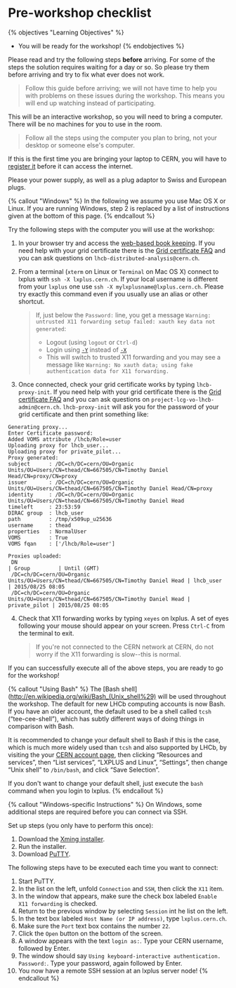 # Pre-workshop checklist

{% objectives "Learning Objectives" %}
* You will be ready for the workshop!
{% endobjectives %}

Please read and try the following steps **before** arriving. For
some of the steps the solution requires waiting for a day or so.
So please try them before arriving and try to fix what ever does
not work.

> Follow this guide before arriving; we will not have time to help
> you with problems on these issues during the workshop. This means
> you will end up watching instead of participating.

This will be an interactive workshop, so you will need to bring
a computer. There will be no machines for you to use in the room.

> Follow all the steps using the computer you plan to bring, not
> your desktop or someone else's computer.

If this is the first time you are bringing your laptop to CERN, you
will have to [register it](https://network.cern.ch) before it can
access the internet.

Please your power supply, as well as a plug adaptor to Swiss and European plugs.

{% callout "Windows" %}
In the following we assume you use Mac OS X or Linux. If you are running
Windows, step 2 is replaced by a list of instructions given at the bottom
of this page.
{% endcallout %}

Try the following steps with the computer you will use at the workshop:

 1. In your browser try and access the [web-based book keeping](https://lhcb-portal-dirac.cern.ch/DIRAC/).
    If you need help with your grid certificate there is the
    [Grid certificate FAQ](https://twiki.cern.ch/twiki/bin/view/LHCb/FAQ/Certificate)
    and you can ask questions on `lhcb-distributed-analysis@cern.ch`.
 2. From a terminal (`xterm` on Linux or `Terminal` on Mac OS X) connect to
    lxplus with `ssh -X lxplus.cern.ch`.
    If your local username is different from your `lxplus` one use `ssh -X mylxplusname@lxplus.cern.ch`.
    Please try exactly this command even if you usually use an alias or other shortcut.
    >If, just below the `Password:` line, you get a message `Warning: untrusted X11 forwarding setup failed: xauth key data not generated`:
    >* Logout (using `logout` or `Ctrl-d`)
    >* Login using [`-Y`](https://man.openbsd.org/ssh#Y) instead of [`-X`](https://man.openbsd.org/ssh#X)
    >* This will switch to trusted X11 forwarding and you may see a message like `Warning: No xauth data; using fake authentication data for X11 forwarding.`

 3. Once connected, check your grid certificate works by typing
    `lhcb-proxy-init`. If you need help with your grid certificate there is the
    [Grid certificate FAQ](https://twiki.cern.ch/twiki/bin/view/LHCb/FAQ/Certificate)
    and you can ask questions on `project-lcg-vo-lhcb-admin@cern.ch`.
    `lhcb-proxy-init` will ask you for the password of your grid certificate and then print something like:

  ```
  Generating proxy...
  Enter Certificate password:
  Added VOMS attribute /lhcb/Role=user
  Uploading proxy for lhcb_user...
  Uploading proxy for private_pilot...
  Proxy generated:
  subject      : /DC=ch/DC=cern/OU=Organic Units/OU=Users/CN=thead/CN=667505/CN=Timothy Daniel Head/CN=proxy/CN=proxy
  issuer       : /DC=ch/DC=cern/OU=Organic Units/OU=Users/CN=thead/CN=667505/CN=Timothy Daniel Head/CN=proxy
  identity     : /DC=ch/DC=cern/OU=Organic Units/OU=Users/CN=thead/CN=667505/CN=Timothy Daniel Head
  timeleft     : 23:53:59
  DIRAC group  : lhcb_user
  path         : /tmp/x509up_u25636
  username     : thead
  properties   : NormalUser
  VOMS         : True
  VOMS fqan    : ['/lhcb/Role=user']

  Proxies uploaded:
   DN                                                                                 | Group         | Until (GMT)
   /DC=ch/DC=cern/OU=Organic Units/OU=Users/CN=thead/CN=667505/CN=Timothy Daniel Head | lhcb_user     | 2015/08/25 08:05
   /DC=ch/DC=cern/OU=Organic Units/OU=Users/CN=thead/CN=667505/CN=Timothy Daniel Head | private_pilot | 2015/08/25 08:05
  ```

 4. Check that X11 forwarding works by typing `xeyes` on lxplus. A set
    of eyes following your mouse should appear on your screen. Press
    `Ctrl-C` from the terminal to exit.
    >If you're not connected to the CERN network at CERN, do not worry if the X11 forwarding is slow--this is normal.

If you can successfully execute all of the above steps, you are ready to go for
the workshop!

{% callout "Using Bash" %}
The [Bash shell](http://en.wikipedia.org/wiki/Bash_(Unix_shell%29) will be used
throughout the workshop.
The default for new LHCb computing accounts is now Bash. If you have an older
account, the default used to be a shell called `tcsh`
(“tee-cee-shell”), which has subtly different ways of doing things
in comparison with Bash.

It is recommended to change your default shell to Bash if this is the case, which is much more
widely used than `tcsh` and also supported by LHCb, by visiting the your
[CERN account page](https://account.cern.ch), then clicking “Resources and
services”, then “List services”, “LXPLUS and Linux”, “Settings”, then change
“Unix shell” to `/bin/bash`, and click “Save Selection”.

If you don't want to change your default shell, just execute the `bash`
command when you login to lxplus.
{% endcallout %}


{% callout "Windows-specific Instructions" %}
On Windows, some additional steps are required before you can connect via SSH.

Set up steps (you only have to perform this once):

1. Download the [Xming installer](http://sourceforge.net/projects/xming/files/latest/download).
2. Run the installer.
3. Download [PuTTY](http://the.earth.li/~sgtatham/putty/latest/x86/putty.exe).

The following steps have to be executed each time you want to connect:

1. Start PuTTY.
2. In the list on the left, unfold `Connection` and `SSH`, then click the `X11` item.
3. In the window that appears, make sure the check box labeled `Enable X11 forwarding` is checked.
4. Return to the previous window by selecting `Session` int he list on the left.
5. In the text box labeled `Host Name (or IP address)`, type `lxplus.cern.ch`.
6. Make sure the `Port` text box contains the number `22`.
7. Click the `Open` button on the bottom of the screen.
8. A window appears with the text `login as:`. Type your CERN username, followed by Enter.
9. The window should say `Using keyboard-interactive authentication. Password:`. Type your password, again followed by Enter.
10. You now have a remote SSH session at an lxplus server node!
{% endcallout %}
